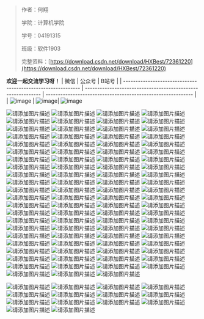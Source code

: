

> 作者：何翔 				 
>
> 学院：计算机学院
>
> 学号：04191315		 
>
> 班级：软件1903
>
> 完整资料：[https://download.csdn.net/download/HXBest/72361220](https://download.csdn.net/download/HXBest/72361220)

**欢迎一起交流学习呀！**
| 微信                                                         | 公众号                                                       | B站号                                                        |
| ------------------------------------------------------------ | ------------------------------------------------------------ | ------------------------------------------------------------ |
| ![image](https://img-blog.csdnimg.cn/img_convert/cece57138556f8ebe17ea8521e3114e1.png)  | ![image](https://img-blog.csdnimg.cn/img_convert/96321ca49ce798da3095c0cb4c2bcafa.png)| ![image](https://img-blog.csdnimg.cn/img_convert/4488f9f9de1c18bb21c82f5657598d0d.png)



![请添加图片描述](https://img-blog.csdnimg.cn/7aaa08358aa04ae2a1a46546aa5c5059.png?x-oss-process=image/watermark,type_d3F5LXplbmhlaQ,shadow_50,text_Q1NETiBA5bCP5L2V5a2m6ZW_,size_20,color_FFFFFF,t_70,g_se,x_16)
![请添加图片描述](https://img-blog.csdnimg.cn/541e01c85d6d4a40bd0cf1460f66c472.png?x-oss-process=image/watermark,type_d3F5LXplbmhlaQ,shadow_50,text_Q1NETiBA5bCP5L2V5a2m6ZW_,size_20,color_FFFFFF,t_70,g_se,x_16)
![请添加图片描述](https://img-blog.csdnimg.cn/70119dbb1baf4f40beaeb35782593206.png?x-oss-process=image/watermark,type_d3F5LXplbmhlaQ,shadow_50,text_Q1NETiBA5bCP5L2V5a2m6ZW_,size_20,color_FFFFFF,t_70,g_se,x_16)
![请添加图片描述](https://img-blog.csdnimg.cn/14a74efb55e94a1cad28558f2756f32b.png?x-oss-process=image/watermark,type_d3F5LXplbmhlaQ,shadow_50,text_Q1NETiBA5bCP5L2V5a2m6ZW_,size_20,color_FFFFFF,t_70,g_se,x_16)
![请添加图片描述](https://img-blog.csdnimg.cn/b4c77a4836894ab488a1dc3340373ddc.png?x-oss-process=image/watermark,type_d3F5LXplbmhlaQ,shadow_50,text_Q1NETiBA5bCP5L2V5a2m6ZW_,size_20,color_FFFFFF,t_70,g_se,x_16)
![请添加图片描述](https://img-blog.csdnimg.cn/afb4135d04e543db8efab8777a4ec644.png?x-oss-process=image/watermark,type_d3F5LXplbmhlaQ,shadow_50,text_Q1NETiBA5bCP5L2V5a2m6ZW_,size_20,color_FFFFFF,t_70,g_se,x_16)
![请添加图片描述](https://img-blog.csdnimg.cn/ba317232429d4c2b9882cdf8bfb8573d.png?x-oss-process=image/watermark,type_d3F5LXplbmhlaQ,shadow_50,text_Q1NETiBA5bCP5L2V5a2m6ZW_,size_20,color_FFFFFF,t_70,g_se,x_16)
![请添加图片描述](https://img-blog.csdnimg.cn/44550489f40c47a9bf75c3878381b3d3.png?x-oss-process=image/watermark,type_d3F5LXplbmhlaQ,shadow_50,text_Q1NETiBA5bCP5L2V5a2m6ZW_,size_20,color_FFFFFF,t_70,g_se,x_16)
![请添加图片描述](https://img-blog.csdnimg.cn/4768fc312dfa4f818d574ee02b6e7e84.png?x-oss-process=image/watermark,type_d3F5LXplbmhlaQ,shadow_50,text_Q1NETiBA5bCP5L2V5a2m6ZW_,size_20,color_FFFFFF,t_70,g_se,x_16)
![请添加图片描述](https://img-blog.csdnimg.cn/c35d29f55676444bb170d50d39d0dd16.png?x-oss-process=image/watermark,type_d3F5LXplbmhlaQ,shadow_50,text_Q1NETiBA5bCP5L2V5a2m6ZW_,size_20,color_FFFFFF,t_70,g_se,x_16)
![请添加图片描述](https://img-blog.csdnimg.cn/4ee89644d3e543869f786ff776ae45e0.png?x-oss-process=image/watermark,type_d3F5LXplbmhlaQ,shadow_50,text_Q1NETiBA5bCP5L2V5a2m6ZW_,size_20,color_FFFFFF,t_70,g_se,x_16)
![请添加图片描述](https://img-blog.csdnimg.cn/24a196497d0d4a928644424ec917549e.png?x-oss-process=image/watermark,type_d3F5LXplbmhlaQ,shadow_50,text_Q1NETiBA5bCP5L2V5a2m6ZW_,size_20,color_FFFFFF,t_70,g_se,x_16)
![请添加图片描述](https://img-blog.csdnimg.cn/041d04b87b09471dbd4bc0bcb9c57bd1.png?x-oss-process=image/watermark,type_d3F5LXplbmhlaQ,shadow_50,text_Q1NETiBA5bCP5L2V5a2m6ZW_,size_20,color_FFFFFF,t_70,g_se,x_16)
![请添加图片描述](https://img-blog.csdnimg.cn/8619f1f817464c8f93800a1f8b9c4614.png?x-oss-process=image/watermark,type_d3F5LXplbmhlaQ,shadow_50,text_Q1NETiBA5bCP5L2V5a2m6ZW_,size_20,color_FFFFFF,t_70,g_se,x_16)
![请添加图片描述](https://img-blog.csdnimg.cn/ef5e57569099401b853670c63cdb9f13.png?x-oss-process=image/watermark,type_d3F5LXplbmhlaQ,shadow_50,text_Q1NETiBA5bCP5L2V5a2m6ZW_,size_20,color_FFFFFF,t_70,g_se,x_16)
![请添加图片描述](https://img-blog.csdnimg.cn/2cfe77f62b5143b4a6cb5b27d14b2e3d.png?x-oss-process=image/watermark,type_d3F5LXplbmhlaQ,shadow_50,text_Q1NETiBA5bCP5L2V5a2m6ZW_,size_20,color_FFFFFF,t_70,g_se,x_16)
![请添加图片描述](https://img-blog.csdnimg.cn/82c7031d3f9548efb37100047d023e85.png?x-oss-process=image/watermark,type_d3F5LXplbmhlaQ,shadow_50,text_Q1NETiBA5bCP5L2V5a2m6ZW_,size_20,color_FFFFFF,t_70,g_se,x_16)
![请添加图片描述](https://img-blog.csdnimg.cn/296e7415e90c4aaf9c1e2a6633c8c578.png?x-oss-process=image/watermark,type_d3F5LXplbmhlaQ,shadow_50,text_Q1NETiBA5bCP5L2V5a2m6ZW_,size_20,color_FFFFFF,t_70,g_se,x_16)
![请添加图片描述](https://img-blog.csdnimg.cn/2dd73267bdfb4cceb5291e989ae19103.png?x-oss-process=image/watermark,type_d3F5LXplbmhlaQ,shadow_50,text_Q1NETiBA5bCP5L2V5a2m6ZW_,size_20,color_FFFFFF,t_70,g_se,x_16)
![请添加图片描述](https://img-blog.csdnimg.cn/36175c3d623b40038f33837b8b7db149.png?x-oss-process=image/watermark,type_d3F5LXplbmhlaQ,shadow_50,text_Q1NETiBA5bCP5L2V5a2m6ZW_,size_20,color_FFFFFF,t_70,g_se,x_16)
![请添加图片描述](https://img-blog.csdnimg.cn/945a57720ab94090a36cd1c071e7f373.png?x-oss-process=image/watermark,type_d3F5LXplbmhlaQ,shadow_50,text_Q1NETiBA5bCP5L2V5a2m6ZW_,size_20,color_FFFFFF,t_70,g_se,x_16)
![请添加图片描述](https://img-blog.csdnimg.cn/85434d692af44db9b997314f4cdef4c4.png?x-oss-process=image/watermark,type_d3F5LXplbmhlaQ,shadow_50,text_Q1NETiBA5bCP5L2V5a2m6ZW_,size_20,color_FFFFFF,t_70,g_se,x_16)
![请添加图片描述](https://img-blog.csdnimg.cn/c67124501d774c57886271f01f6656fb.png?x-oss-process=image/watermark,type_d3F5LXplbmhlaQ,shadow_50,text_Q1NETiBA5bCP5L2V5a2m6ZW_,size_20,color_FFFFFF,t_70,g_se,x_16)
![请添加图片描述](https://img-blog.csdnimg.cn/5092017e6f0949fdbba43de7f0858431.png?x-oss-process=image/watermark,type_d3F5LXplbmhlaQ,shadow_50,text_Q1NETiBA5bCP5L2V5a2m6ZW_,size_20,color_FFFFFF,t_70,g_se,x_16)
![请添加图片描述](https://img-blog.csdnimg.cn/2eb826a0e32e4ca59713818debd2ab49.png?x-oss-process=image/watermark,type_d3F5LXplbmhlaQ,shadow_50,text_Q1NETiBA5bCP5L2V5a2m6ZW_,size_20,color_FFFFFF,t_70,g_se,x_16)
![请添加图片描述](https://img-blog.csdnimg.cn/a90f12058cf3420694aff980ac460e94.png?x-oss-process=image/watermark,type_d3F5LXplbmhlaQ,shadow_50,text_Q1NETiBA5bCP5L2V5a2m6ZW_,size_20,color_FFFFFF,t_70,g_se,x_16)
![请添加图片描述](https://img-blog.csdnimg.cn/497efff7a73b47a9b0d3f2db0d9d3c5e.png?x-oss-process=image/watermark,type_d3F5LXplbmhlaQ,shadow_50,text_Q1NETiBA5bCP5L2V5a2m6ZW_,size_20,color_FFFFFF,t_70,g_se,x_16)
![请添加图片描述](https://img-blog.csdnimg.cn/da652bbb05954a42ab72485e1801ee5d.png?x-oss-process=image/watermark,type_d3F5LXplbmhlaQ,shadow_50,text_Q1NETiBA5bCP5L2V5a2m6ZW_,size_20,color_FFFFFF,t_70,g_se,x_16)
![请添加图片描述](https://img-blog.csdnimg.cn/311a3cc817e7496fa3a0b8dc9fcbf5f3.png?x-oss-process=image/watermark,type_d3F5LXplbmhlaQ,shadow_50,text_Q1NETiBA5bCP5L2V5a2m6ZW_,size_20,color_FFFFFF,t_70,g_se,x_16)
![请添加图片描述](https://img-blog.csdnimg.cn/8f2002cb53d94bebb198b0b36292505f.png?x-oss-process=image/watermark,type_d3F5LXplbmhlaQ,shadow_50,text_Q1NETiBA5bCP5L2V5a2m6ZW_,size_20,color_FFFFFF,t_70,g_se,x_16)
![请添加图片描述](https://img-blog.csdnimg.cn/a04981cbc50d404ba7b4269842219418.png?x-oss-process=image/watermark,type_d3F5LXplbmhlaQ,shadow_50,text_Q1NETiBA5bCP5L2V5a2m6ZW_,size_20,color_FFFFFF,t_70,g_se,x_16)
![请添加图片描述](https://img-blog.csdnimg.cn/383634b738ab4feb856820d264e1defb.png?x-oss-process=image/watermark,type_d3F5LXplbmhlaQ,shadow_50,text_Q1NETiBA5bCP5L2V5a2m6ZW_,size_20,color_FFFFFF,t_70,g_se,x_16)
![请添加图片描述](https://img-blog.csdnimg.cn/7d4f31d6832647ae88b13c744ccb88f5.png?x-oss-process=image/watermark,type_d3F5LXplbmhlaQ,shadow_50,text_Q1NETiBA5bCP5L2V5a2m6ZW_,size_20,color_FFFFFF,t_70,g_se,x_16)
![请添加图片描述](https://img-blog.csdnimg.cn/1d4c7f7b5f0c43ec93af4245141874ad.png?x-oss-process=image/watermark,type_d3F5LXplbmhlaQ,shadow_50,text_Q1NETiBA5bCP5L2V5a2m6ZW_,size_20,color_FFFFFF,t_70,g_se,x_16)
![请添加图片描述](https://img-blog.csdnimg.cn/4ec09c46d2a14aa4ba0919e604361f2d.png?x-oss-process=image/watermark,type_d3F5LXplbmhlaQ,shadow_50,text_Q1NETiBA5bCP5L2V5a2m6ZW_,size_20,color_FFFFFF,t_70,g_se,x_16)
![请添加图片描述](https://img-blog.csdnimg.cn/a006395d68874891b54597337ab9b21c.png?x-oss-process=image/watermark,type_d3F5LXplbmhlaQ,shadow_50,text_Q1NETiBA5bCP5L2V5a2m6ZW_,size_20,color_FFFFFF,t_70,g_se,x_16)
![请添加图片描述](https://img-blog.csdnimg.cn/1c841a03ef644f919b9bfc0b4ac18a72.png?x-oss-process=image/watermark,type_d3F5LXplbmhlaQ,shadow_50,text_Q1NETiBA5bCP5L2V5a2m6ZW_,size_20,color_FFFFFF,t_70,g_se,x_16)
![请添加图片描述](https://img-blog.csdnimg.cn/e361f1721d9a4c5cbaf09e2833e7506f.png?x-oss-process=image/watermark,type_d3F5LXplbmhlaQ,shadow_50,text_Q1NETiBA5bCP5L2V5a2m6ZW_,size_20,color_FFFFFF,t_70,g_se,x_16)
![请添加图片描述](https://img-blog.csdnimg.cn/2f316cbaff964b52b02d1f770bf26164.png?x-oss-process=image/watermark,type_d3F5LXplbmhlaQ,shadow_50,text_Q1NETiBA5bCP5L2V5a2m6ZW_,size_20,color_FFFFFF,t_70,g_se,x_16)
![请添加图片描述](https://img-blog.csdnimg.cn/bef1294929984e169af2cc11afb55332.png?x-oss-process=image/watermark,type_d3F5LXplbmhlaQ,shadow_50,text_Q1NETiBA5bCP5L2V5a2m6ZW_,size_20,color_FFFFFF,t_70,g_se,x_16)
![请添加图片描述](https://img-blog.csdnimg.cn/aaad8ff9e33d4767b00b124da9ae2f07.png?x-oss-process=image/watermark,type_d3F5LXplbmhlaQ,shadow_50,text_Q1NETiBA5bCP5L2V5a2m6ZW_,size_20,color_FFFFFF,t_70,g_se,x_16)
![请添加图片描述](https://img-blog.csdnimg.cn/c0fe046355d94338b70d6eae57c3efbb.png?x-oss-process=image/watermark,type_d3F5LXplbmhlaQ,shadow_50,text_Q1NETiBA5bCP5L2V5a2m6ZW_,size_20,color_FFFFFF,t_70,g_se,x_16)
![请添加图片描述](https://img-blog.csdnimg.cn/442a8049c0074bd9b132d575b85c6c52.png?x-oss-process=image/watermark,type_d3F5LXplbmhlaQ,shadow_50,text_Q1NETiBA5bCP5L2V5a2m6ZW_,size_20,color_FFFFFF,t_70,g_se,x_16)
![请添加图片描述](https://img-blog.csdnimg.cn/efc02edbf86e42398506dacce65fda2b.png?x-oss-process=image/watermark,type_d3F5LXplbmhlaQ,shadow_50,text_Q1NETiBA5bCP5L2V5a2m6ZW_,size_20,color_FFFFFF,t_70,g_se,x_16)
![请添加图片描述](https://img-blog.csdnimg.cn/b2ac3a8c6314496ebf95e70a9cc8116b.png?x-oss-process=image/watermark,type_d3F5LXplbmhlaQ,shadow_50,text_Q1NETiBA5bCP5L2V5a2m6ZW_,size_20,color_FFFFFF,t_70,g_se,x_16)
![请添加图片描述](https://img-blog.csdnimg.cn/17561e29d68e4a77a4feeae87d19233c.png?x-oss-process=image/watermark,type_d3F5LXplbmhlaQ,shadow_50,text_Q1NETiBA5bCP5L2V5a2m6ZW_,size_20,color_FFFFFF,t_70,g_se,x_16)
![请添加图片描述](https://img-blog.csdnimg.cn/8052e693bb264c418add3b0f53efcfc6.png?x-oss-process=image/watermark,type_d3F5LXplbmhlaQ,shadow_50,text_Q1NETiBA5bCP5L2V5a2m6ZW_,size_20,color_FFFFFF,t_70,g_se,x_16)
![请添加图片描述](https://img-blog.csdnimg.cn/a0a949a44bb3470f90f4283bc1b0073d.png?x-oss-process=image/watermark,type_d3F5LXplbmhlaQ,shadow_50,text_Q1NETiBA5bCP5L2V5a2m6ZW_,size_20,color_FFFFFF,t_70,g_se,x_16)
![请添加图片描述](https://img-blog.csdnimg.cn/8bce2171cc9d41c8a6867b217c1d7074.png?x-oss-process=image/watermark,type_d3F5LXplbmhlaQ,shadow_50,text_Q1NETiBA5bCP5L2V5a2m6ZW_,size_20,color_FFFFFF,t_70,g_se,x_16)
![请添加图片描述](https://img-blog.csdnimg.cn/0772b7eeac2043109534c0ce4c90e55b.png?x-oss-process=image/watermark,type_d3F5LXplbmhlaQ,shadow_50,text_Q1NETiBA5bCP5L2V5a2m6ZW_,size_20,color_FFFFFF,t_70,g_se,x_16)
![请添加图片描述](https://img-blog.csdnimg.cn/8cea3f15c49146dc85b8d5f295bb8fb6.png?x-oss-process=image/watermark,type_d3F5LXplbmhlaQ,shadow_50,text_Q1NETiBA5bCP5L2V5a2m6ZW_,size_20,color_FFFFFF,t_70,g_se,x_16)
![请添加图片描述](https://img-blog.csdnimg.cn/d5b84842c23c49659d88e250cf43b69c.png?x-oss-process=image/watermark,type_d3F5LXplbmhlaQ,shadow_50,text_Q1NETiBA5bCP5L2V5a2m6ZW_,size_20,color_FFFFFF,t_70,g_se,x_16)
![请添加图片描述](https://img-blog.csdnimg.cn/a8b1264f221647bd8aa7431920d217ed.png?x-oss-process=image/watermark,type_d3F5LXplbmhlaQ,shadow_50,text_Q1NETiBA5bCP5L2V5a2m6ZW_,size_20,color_FFFFFF,t_70,g_se,x_16)
![请添加图片描述](https://img-blog.csdnimg.cn/2f9baa36050143c0be3a347941c8d2b9.png?x-oss-process=image/watermark,type_d3F5LXplbmhlaQ,shadow_50,text_Q1NETiBA5bCP5L2V5a2m6ZW_,size_20,color_FFFFFF,t_70,g_se,x_16)
![请添加图片描述](https://img-blog.csdnimg.cn/3e4f273f40924613beae74191ff29885.png?x-oss-process=image/watermark,type_d3F5LXplbmhlaQ,shadow_50,text_Q1NETiBA5bCP5L2V5a2m6ZW_,size_20,color_FFFFFF,t_70,g_se,x_16)
![请添加图片描述](https://img-blog.csdnimg.cn/910ccb47b3344375a345b92a0fc15b27.png?x-oss-process=image/watermark,type_d3F5LXplbmhlaQ,shadow_50,text_Q1NETiBA5bCP5L2V5a2m6ZW_,size_20,color_FFFFFF,t_70,g_se,x_16)
![请添加图片描述](https://img-blog.csdnimg.cn/84e8f63af4a94dda81406af2c388cc95.png?x-oss-process=image/watermark,type_d3F5LXplbmhlaQ,shadow_50,text_Q1NETiBA5bCP5L2V5a2m6ZW_,size_20,color_FFFFFF,t_70,g_se,x_16)
![请添加图片描述](https://img-blog.csdnimg.cn/9d5c9e24e7274a718236c70736c65a09.png?x-oss-process=image/watermark,type_d3F5LXplbmhlaQ,shadow_50,text_Q1NETiBA5bCP5L2V5a2m6ZW_,size_20,color_FFFFFF,t_70,g_se,x_16)
![请添加图片描述](https://img-blog.csdnimg.cn/8176b88f430e48ec84dc8c125a7b460f.png?x-oss-process=image/watermark,type_d3F5LXplbmhlaQ,shadow_50,text_Q1NETiBA5bCP5L2V5a2m6ZW_,size_20,color_FFFFFF,t_70,g_se,x_16)
![请添加图片描述](https://img-blog.csdnimg.cn/6993c5176542411cb5ce0650f3a6d943.png?x-oss-process=image/watermark,type_d3F5LXplbmhlaQ,shadow_50,text_Q1NETiBA5bCP5L2V5a2m6ZW_,size_20,color_FFFFFF,t_70,g_se,x_16)
![请添加图片描述](https://img-blog.csdnimg.cn/f61c4fe0617e4695aa54150ca06899ec.png?x-oss-process=image/watermark,type_d3F5LXplbmhlaQ,shadow_50,text_Q1NETiBA5bCP5L2V5a2m6ZW_,size_20,color_FFFFFF,t_70,g_se,x_16)
![请添加图片描述](https://img-blog.csdnimg.cn/b68a7b14a7d94c138a88e51c88437048.png?x-oss-process=image/watermark,type_d3F5LXplbmhlaQ,shadow_50,text_Q1NETiBA5bCP5L2V5a2m6ZW_,size_20,color_FFFFFF,t_70,g_se,x_16)
![请添加图片描述](https://img-blog.csdnimg.cn/56d3f8337ce845729e2f7e190a95d41c.png?x-oss-process=image/watermark,type_d3F5LXplbmhlaQ,shadow_50,text_Q1NETiBA5bCP5L2V5a2m6ZW_,size_20,color_FFFFFF,t_70,g_se,x_16)
![请添加图片描述](https://img-blog.csdnimg.cn/e28f6cba66ed494a935de5669fd192f0.png?x-oss-process=image/watermark,type_d3F5LXplbmhlaQ,shadow_50,text_Q1NETiBA5bCP5L2V5a2m6ZW_,size_20,color_FFFFFF,t_70,g_se,x_16)
![请添加图片描述](https://img-blog.csdnimg.cn/75625690f30b42618f68d8d3e5a949bf.png?x-oss-process=image/watermark,type_d3F5LXplbmhlaQ,shadow_50,text_Q1NETiBA5bCP5L2V5a2m6ZW_,size_20,color_FFFFFF,t_70,g_se,x_16)
![请添加图片描述](https://img-blog.csdnimg.cn/3fd376797f91420fa78dd6066e435b87.png?x-oss-process=image/watermark,type_d3F5LXplbmhlaQ,shadow_50,text_Q1NETiBA5bCP5L2V5a2m6ZW_,size_20,color_FFFFFF,t_70,g_se,x_16)
![请添加图片描述](https://img-blog.csdnimg.cn/1152331ba37247de9a371cae13486227.png?x-oss-process=image/watermark,type_d3F5LXplbmhlaQ,shadow_50,text_Q1NETiBA5bCP5L2V5a2m6ZW_,size_20,color_FFFFFF,t_70,g_se,x_16)
![请添加图片描述](https://img-blog.csdnimg.cn/7557c5434890454788d56cf4f73c15cd.png?x-oss-process=image/watermark,type_d3F5LXplbmhlaQ,shadow_50,text_Q1NETiBA5bCP5L2V5a2m6ZW_,size_20,color_FFFFFF,t_70,g_se,x_16)
![请添加图片描述](https://img-blog.csdnimg.cn/741f125c52e74f2197352cd2ad56b202.png?x-oss-process=image/watermark,type_d3F5LXplbmhlaQ,shadow_50,text_Q1NETiBA5bCP5L2V5a2m6ZW_,size_20,color_FFFFFF,t_70,g_se,x_16)
![请添加图片描述](https://img-blog.csdnimg.cn/17490f97e2014f52bab8b90ce8ee95de.png?x-oss-process=image/watermark,type_d3F5LXplbmhlaQ,shadow_50,text_Q1NETiBA5bCP5L2V5a2m6ZW_,size_20,color_FFFFFF,t_70,g_se,x_16)
![请添加图片描述](https://img-blog.csdnimg.cn/a20517e669cf4a33a187dba9ff2d96d6.png?x-oss-process=image/watermark,type_d3F5LXplbmhlaQ,shadow_50,text_Q1NETiBA5bCP5L2V5a2m6ZW_,size_20,color_FFFFFF,t_70,g_se,x_16)
![请添加图片描述](https://img-blog.csdnimg.cn/27ec0980a1114621af0e9af17f0fd09d.png?x-oss-process=image/watermark,type_d3F5LXplbmhlaQ,shadow_50,text_Q1NETiBA5bCP5L2V5a2m6ZW_,size_20,color_FFFFFF,t_70,g_se,x_16)
![请添加图片描述](https://img-blog.csdnimg.cn/886ae8eb70dc4235a294b4d2d8e89ae2.png?x-oss-process=image/watermark,type_d3F5LXplbmhlaQ,shadow_50,text_Q1NETiBA5bCP5L2V5a2m6ZW_,size_20,color_FFFFFF,t_70,g_se,x_16)
![请添加图片描述](https://img-blog.csdnimg.cn/42128e51724c4e839190b36a9046ffe3.png?x-oss-process=image/watermark,type_d3F5LXplbmhlaQ,shadow_50,text_Q1NETiBA5bCP5L2V5a2m6ZW_,size_20,color_FFFFFF,t_70,g_se,x_16)
![请添加图片描述](https://img-blog.csdnimg.cn/5ab0476e549c45208b0e58325e466d31.png?x-oss-process=image/watermark,type_d3F5LXplbmhlaQ,shadow_50,text_Q1NETiBA5bCP5L2V5a2m6ZW_,size_20,color_FFFFFF,t_70,g_se,x_16)
![请添加图片描述](https://img-blog.csdnimg.cn/83c9f226a65647a4a489f6aae0c71daa.png?x-oss-process=image/watermark,type_d3F5LXplbmhlaQ,shadow_50,text_Q1NETiBA5bCP5L2V5a2m6ZW_,size_20,color_FFFFFF,t_70,g_se,x_16)
![请添加图片描述](https://img-blog.csdnimg.cn/4328f2c7c7424ad188b8f87aae9522dc.png?x-oss-process=image/watermark,type_d3F5LXplbmhlaQ,shadow_50,text_Q1NETiBA5bCP5L2V5a2m6ZW_,size_20,color_FFFFFF,t_70,g_se,x_16)
![请添加图片描述](https://img-blog.csdnimg.cn/cabf617b317b42198cba4a0a44ed1720.png?x-oss-process=image/watermark,type_d3F5LXplbmhlaQ,shadow_50,text_Q1NETiBA5bCP5L2V5a2m6ZW_,size_20,color_FFFFFF,t_70,g_se,x_16)
![请添加图片描述](https://img-blog.csdnimg.cn/0dd56bd14ea24fe3b4724e4aff4b304d.png?x-oss-process=image/watermark,type_d3F5LXplbmhlaQ,shadow_50,text_Q1NETiBA5bCP5L2V5a2m6ZW_,size_20,color_FFFFFF,t_70,g_se,x_16)
![请添加图片描述](https://img-blog.csdnimg.cn/9e5eb1831f474f42ac431ceac8f054e9.png?x-oss-process=image/watermark,type_d3F5LXplbmhlaQ,shadow_50,text_Q1NETiBA5bCP5L2V5a2m6ZW_,size_20,color_FFFFFF,t_70,g_se,x_16)
![请添加图片描述](https://img-blog.csdnimg.cn/ab9320ab08fb435dba4f17ce1fbeedf9.png?x-oss-process=image/watermark,type_d3F5LXplbmhlaQ,shadow_50,text_Q1NETiBA5bCP5L2V5a2m6ZW_,size_20,color_FFFFFF,t_70,g_se,x_16)
![请添加图片描述](https://img-blog.csdnimg.cn/b703452bd866428ab3c863159ee11089.png?x-oss-process=image/watermark,type_d3F5LXplbmhlaQ,shadow_50,text_Q1NETiBA5bCP5L2V5a2m6ZW_,size_20,color_FFFFFF,t_70,g_se,x_16)
![请添加图片描述](https://img-blog.csdnimg.cn/0d60a68286f044cfa56a5611f3d1b274.png?x-oss-process=image/watermark,type_d3F5LXplbmhlaQ,shadow_50,text_Q1NETiBA5bCP5L2V5a2m6ZW_,size_20,color_FFFFFF,t_70,g_se,x_16)
![请添加图片描述](https://img-blog.csdnimg.cn/aad925aa87d046ab9ae9990a9fb5d7b9.png?x-oss-process=image/watermark,type_d3F5LXplbmhlaQ,shadow_50,text_Q1NETiBA5bCP5L2V5a2m6ZW_,size_20,color_FFFFFF,t_70,g_se,x_16)
![请添加图片描述](https://img-blog.csdnimg.cn/a2af5449f094483481a105f847e90771.png?x-oss-process=image/watermark,type_d3F5LXplbmhlaQ,shadow_50,text_Q1NETiBA5bCP5L2V5a2m6ZW_,size_20,color_FFFFFF,t_70,g_se,x_16)
![请添加图片描述](https://img-blog.csdnimg.cn/c2c416095f6d4a11a28be38a79173e2c.png?x-oss-process=image/watermark,type_d3F5LXplbmhlaQ,shadow_50,text_Q1NETiBA5bCP5L2V5a2m6ZW_,size_20,color_FFFFFF,t_70,g_se,x_16)
![请添加图片描述](https://img-blog.csdnimg.cn/6a52886aa26f4a79975b3bec86b7b884.png?x-oss-process=image/watermark,type_d3F5LXplbmhlaQ,shadow_50,text_Q1NETiBA5bCP5L2V5a2m6ZW_,size_20,color_FFFFFF,t_70,g_se,x_16)


![请添加图片描述](https://img-blog.csdnimg.cn/e49a96e1a45a410ca50074e8d60aa329.png?x-oss-process=image/watermark,type_d3F5LXplbmhlaQ,shadow_50,text_Q1NETiBA5bCP5L2V5a2m6ZW_,size_20,color_FFFFFF,t_70,g_se,x_16)
![请添加图片描述](https://img-blog.csdnimg.cn/7a2bccad47ea4581812c1fff4c5f3de4.png?x-oss-process=image/watermark,type_d3F5LXplbmhlaQ,shadow_50,text_Q1NETiBA5bCP5L2V5a2m6ZW_,size_20,color_FFFFFF,t_70,g_se,x_16)
![请添加图片描述](https://img-blog.csdnimg.cn/5132462a36eb427cac0ed6864fd03cff.png?x-oss-process=image/watermark,type_d3F5LXplbmhlaQ,shadow_50,text_Q1NETiBA5bCP5L2V5a2m6ZW_,size_20,color_FFFFFF,t_70,g_se,x_16)
![请添加图片描述](https://img-blog.csdnimg.cn/54fc29b7df544ce1834a6e469544b961.png?x-oss-process=image/watermark,type_d3F5LXplbmhlaQ,shadow_50,text_Q1NETiBA5bCP5L2V5a2m6ZW_,size_20,color_FFFFFF,t_70,g_se,x_16)
![请添加图片描述](https://img-blog.csdnimg.cn/34a361d7a8aa4a0d97dafa83ab5a45d0.png?x-oss-process=image/watermark,type_d3F5LXplbmhlaQ,shadow_50,text_Q1NETiBA5bCP5L2V5a2m6ZW_,size_20,color_FFFFFF,t_70,g_se,x_16)
![请添加图片描述](https://img-blog.csdnimg.cn/383baf3d4317419c913638dcedbce10b.png?x-oss-process=image/watermark,type_d3F5LXplbmhlaQ,shadow_50,text_Q1NETiBA5bCP5L2V5a2m6ZW_,size_20,color_FFFFFF,t_70,g_se,x_16)
![请添加图片描述](https://img-blog.csdnimg.cn/7772351d9a5e41b0a2121f2e8789d24f.png?x-oss-process=image/watermark,type_d3F5LXplbmhlaQ,shadow_50,text_Q1NETiBA5bCP5L2V5a2m6ZW_,size_20,color_FFFFFF,t_70,g_se,x_16)
![请添加图片描述](https://img-blog.csdnimg.cn/bf92368a065a47d0862cbe1fc07136f8.png?x-oss-process=image/watermark,type_d3F5LXplbmhlaQ,shadow_50,text_Q1NETiBA5bCP5L2V5a2m6ZW_,size_20,color_FFFFFF,t_70,g_se,x_16)
![请添加图片描述](https://img-blog.csdnimg.cn/49bbdcfdeec34ef69da0311cb68fdb6d.png?x-oss-process=image/watermark,type_d3F5LXplbmhlaQ,shadow_50,text_Q1NETiBA5bCP5L2V5a2m6ZW_,size_20,color_FFFFFF,t_70,g_se,x_16)
![请添加图片描述](https://img-blog.csdnimg.cn/342f8ab0f666486b8ca258cb323b0d39.png?x-oss-process=image/watermark,type_d3F5LXplbmhlaQ,shadow_50,text_Q1NETiBA5bCP5L2V5a2m6ZW_,size_20,color_FFFFFF,t_70,g_se,x_16)
![请添加图片描述](https://img-blog.csdnimg.cn/7580def4e05845bf84ede2a6a598878d.png?x-oss-process=image/watermark,type_d3F5LXplbmhlaQ,shadow_50,text_Q1NETiBA5bCP5L2V5a2m6ZW_,size_20,color_FFFFFF,t_70,g_se,x_16)
![请添加图片描述](https://img-blog.csdnimg.cn/3cd2dfc34f664a1999f1d979bad90319.png?x-oss-process=image/watermark,type_d3F5LXplbmhlaQ,shadow_50,text_Q1NETiBA5bCP5L2V5a2m6ZW_,size_20,color_FFFFFF,t_70,g_se,x_16)
![请添加图片描述](https://img-blog.csdnimg.cn/aa9d4e920d4746c3a260278f1d3ac06f.png?x-oss-process=image/watermark,type_d3F5LXplbmhlaQ,shadow_50,text_Q1NETiBA5bCP5L2V5a2m6ZW_,size_20,color_FFFFFF,t_70,g_se,x_16)
![请添加图片描述](https://img-blog.csdnimg.cn/4e4f57630dc7482abac67d07aff849d7.png?x-oss-process=image/watermark,type_d3F5LXplbmhlaQ,shadow_50,text_Q1NETiBA5bCP5L2V5a2m6ZW_,size_20,color_FFFFFF,t_70,g_se,x_16)
